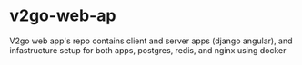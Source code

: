 # v2go-web-ap
V2go web app's repo contains client and server apps (django angular), and infastructure setup for both apps, postgres, redis, and nginx using docker 
